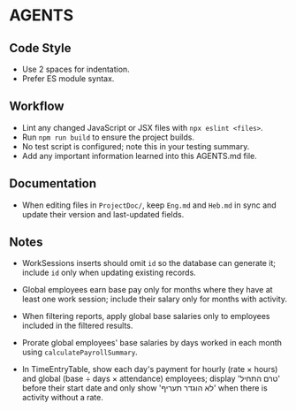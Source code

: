 # AGENTS

## Code Style
- Use 2 spaces for indentation.
- Prefer ES module syntax.

## Workflow
- Lint any changed JavaScript or JSX files with `npx eslint <files>`.
- Run `npm run build` to ensure the project builds.
- No test script is configured; note this in your testing summary.
- Add any important information learned into this AGENTS.md file.

## Documentation
- When editing files in `ProjectDoc/`, keep `Eng.md` and `Heb.md` in sync and update their version and last-updated fields.

## Notes
- WorkSessions inserts should omit `id` so the database can generate it; include `id` only when updating existing records.
- Global employees earn base pay only for months where they have at least one work session; include their salary only for months with activity.

- When filtering reports, apply global base salaries only to employees included in the filtered results.

- Prorate global employees' base salaries by days worked in each month using `calculatePayrollSummary`.
- In TimeEntryTable, show each day's payment for hourly (rate × hours) and global (base ÷ days × attendance) employees; display 'טרם התחיל' before their start date and only show 'לא הוגדר תעריף' when there is activity without a rate.

